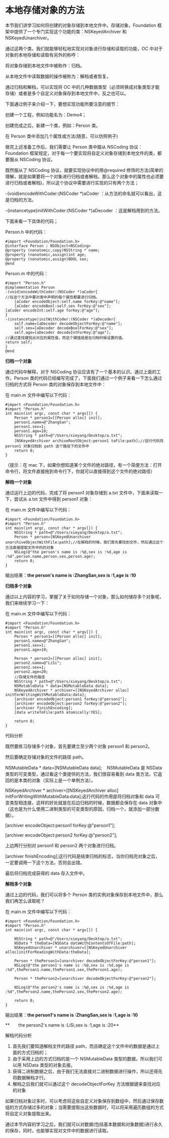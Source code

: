 # 本地存储对象的方法

本节我们讲学习如何将创建的对象存储到本地文件中。存储对象，Foundation 框架中提供了一个专门实现这个功能的类：NSKeyedArchiver 和 NSKeyedUnarchiver。

通过这两个类，我们就能够轻松地实现对对象进行存储和读取的功能，OC 中对于对象的本地存储和读取有另外的称呼：

将对象存储到本地文件中被称作：归档。

从本地文件中读取数据的操作被称为：解档或者恢复。

通过归档和解档，可以实现将 OC 中的几种数据类型（必须转换成对象类型才能存储）或者是多个自定义对象保存到本地文件中，反之也可以。

下面通过例子来介绍一下，要想实现功能所要注意的细节：

创建一个工程，例如功能名为：Demo4；

创建完成之后，新建一个类，例如：Person 类。

在 Person 类中添加几个属性或方法(随意，可以仿照例子)

做完上述准备工作后，我们需要让 Person 类中服从 NSCoding 协议：Foundation 框架规定，对于每一个要实现将自定义对象存储到本地文件的类，都要服从 NSCoding 协议。

既然服从了 NSCoding 协议，就要实现协议中的用@required 修饰的方法(简单的理解，就是如果要将一个对象进行归档或者解档，那么这个对象中的属性也必须要进行归档或者解档)，所以这个协议中需要进行实现的只有两个方法；

-(void)encodeWithCoder:(NSCoder *)aCoder ：从方法的命名就可以看出，这是归档的方法。

-(instancetype)initWithCoder:(NSCoder *)aDecoder ：这是解档用到的方法。

下面来看一下具体的代码；

Person.h 中的代码：

```
#import <Foundation/Foundation.h>
@interface Person : NSObject<NSCoding>
@property (nonatomic,copy)NSString * name;
@property (nonatomic,assign)int age;
@property (nonatomic,assign)BOOL sex;
@end
```

Person.m 中的代码：

```
#import "Person.h"
@implementation Person
-(void)encodeWithCoder:(NSCoder *)aCoder{
//在这个方法中要对类中声明的每个属性都要进行归档。
    [aCoder encodeObject:self.name forKey:@"name"];
    [aCoder encodeBool:self.sex forKey:@"sex"];
[aCoder encodeInt:self.age forKey:@"age"];
}
-(instancetype)initWithCoder:(NSCoder *)aDecoder{
    self.name=[aDecoder decodeObjectForKey:@"name"];
    self.sex=[aDecoder decodeBoolForKey:@"sex"];
    self.age=[aDecoder decodeIntForKey:@"age"];
//通过查找键找出对应的属性值，而这个键值就是在归档时候设置的值。
return self;
}
@end
```

**归档一个对象**

通过代码中解释，对于 NSCoding 协议应该有了一个基本的认识。通过上面的工作，Person 类的代码已经编写完成了，下面我们通过一个例子来看一下怎么通过归档的方式将 Person 类的对象保存到本地文件中：

在 main.m 文件中编写以下代码：

```
#import <Foundation/Foundation.h>
#import "Person.h"
int main(int argc, const char * argv[]) {
    Person * person1=[[Person alloc] init];
    person1.name=@"ZhangSan";
    person1.sex=1;
    person1.age=10;
    NSString * path=@"/Users/xieyang/Desktop/a.txt";
    [NSKeyedArchiver archiveRootObject:person1 toFile:path];//这行代码将 person1 对象归档到 path 这个路径下的文件中
    return 0;
}
```

（提示：在 mac 下，如果你想知道某个文件的绝对路径，有一个简便方法：打开命令行，将文件直接拖到命令行下，你就可以直接得到这个文件的绝对路径）

**解档一个对象**

通过运行上边的代码，完成了将 person1 对象存储到 a.txt 文件中，下面来读取一下，尝试从 a.txt 文件中得到 person1 对象：

在 main.m 文件中编写以下代码：

```
#import <Foundation/Foundation.h>
#import "Person.h"
int main(int argc, const char * argv[]) {
    NSString * path=@"/Users/xieyang/Desktop/a.txt";
    Person * person=[NSKeyedUnarchiver unarchiveObjectWithFile:path];//在解档的时候，我们首先要找到文件，然后通过这个方法直接提取文件中的的对象
    NSLog(@"the person's name is :%@,sex is :%d,age is :%d",person.name,person.sex,person.age);
    return 0;
}
```

输出结果：**the person's name is :ZhangSan,sex is :1,age is :10**

**归档多个对象**

通过以上内容的学习，掌握了关于如何存储一个对象，那么如何储存多个对象呢，我们来继续学习一下：

在 main.m 文件中编写以下代码：

```
#import <Foundation/Foundation.h>
#import "Person.h"
int main(int argc, const char * argv[]) {
    Person * person1=[[Person alloc] init];
    person1.name=@"ZhangSan";
    person1.sex=1;
    person1.age=10;

    Person * person2=[[Person alloc] init];
    person2.name=@"LiSi";
    person2.sex=1;
    person2.age=20;
    //存储文件的路径
    NSString * path=@"/Users/xieyang/Desktop/a.txt";
    NSMutableData * data=[NSMutableData data];
    NSKeyedArchiver * archiver=[[NSKeyedArchiver alloc] initForWritingWithMutableData:data];
    [archiver encodeObject:person1 forKey:@"person1"];
    [archiver encodeObject:person2 forKey:@"person2"];
    [archiver finishEncoding];
    [data writeToFile:path atomically:YES];

    return 0;
}
```

代码分析

既然要练习存储多个对象，首先要建立至少两个对象 person1 和 person2。

然后要确定存储对象的文件的路径 path。

NSMutableData * data=[NSMutableData data];    NSMutableData 是 NSData 类型的可变类型，通过看这个类提供的方法，我们很容易看到 data 类方法，它返回的是本类的对象（实际上是一个单例方法）。

NSKeyedArchiver * archiver=[[NSKeyedArchiver alloc] initForWritingWithMutableData:data];这行代码的作用是将归档对象和 data 可变类型相连接，这样的好处就是在后边归档的时候，数据都会保存在 data 对象中（这也是为什么使用二进制类型的可变类型的原因，归档一个，就添加一部分数据）。

[archiver encodeObject:person1 forKey:@"person1"];

[archiver encodeObject:person2 forKey:@"person2"];

上边两行分别对 person1 和 person2 两个对象进行归档。

[archiver finishEncoding];这行代码是结束归档的标志，当你归档完对象之后，一定要调用一下这个方法，否则会出错。

最后将归档完成获得的 data 存入文件中。

**解档多个对象**

通过上边的代码，我们可以将多个 Person 类的实例对象保存到本地文件中，那么我们再怎么读取呢？

在 main.m 文件中编写以下代码：

```
#import <Foundation/Foundation.h>
#import "Person.h"
int main(int argc, const char * argv[]) {

    NSString * path=@"/Users/xieyang/Desktop/a.txt";
    NSData * theData=[NSData dataWithContentsOfFile:path];
    NSKeyedUnarchiver * unarchiver=[[NSKeyedUnarchiver alloc]initForReadingWithData:theData];

    Person * thePerson1=[unarchiver decodeObjectForKey:@"person1"];
    NSLog(@"the person1's name is :%@,sex is :%d,age is :%d",thePerson1.name,thePerson1.sex,thePerson1.age);

    Person * thePerson2=[unarchiver decodeObjectForKey:@"person2"];

    NSLog(@"the person2's name is :%@,sex is :%d,age is :%d",thePerson2.name,thePerson2.sex,thePerson2.age);

    return 0;
}
```

输出结果：**the person1's name is :ZhangSan,sex is :1,age is :10**

**       the person2's name is :LiSi,sex is :1,age is :20**

解档代码分析

1.  首先我们要知道解档文件的路径 path，而且确定这个文件中的数据是通过上面的方式归档的；
2.  由于采用上边的方式归档的是一个 NSMutableData 类型的数据，所以我们可以用 NSData 类型的对象去接。
3.  获得二进制数据之后，由于我们无法直接对二进制数据进行操作，所以还得先将数据解档才行。
4.  解档之后我们就可以通过这个 decodeObjectForKey 方法根据键来查找对应的对象

如果归档对象过多时，可以考虑将这些自定义对象保存到数组中，然后通过保存数组的方式存储过多的对象；当需要提取出这些数据时，可以将采用遍历数组的方式将自定义对象提取出来。

通过本节内容的学习之后，我们就可以对数据(包括基本数据和对象数据)进行永久的保存，同时，也能够实现对文件中的数据进行读取。